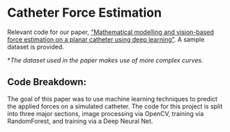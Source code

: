 # Catheter Force Estimation
Relevant code for our paper, ["Mathematical modelling and vision-based force estimation on a planar catheter using deep learning"](https://huzaifazar.me/catheter_force_estimation.pdf). A sample dataset is provided.

**The dataset used in the paper makes use of more complex curves.*

## Code Breakdown:

  The goal of this paper was to use machine learning techniques to predict the applied forces on a simulated catheter. The code for this project is split into three major sections, image processing via OpenCV, training via RandomForest, and training via a Deep Neural Net.


 
